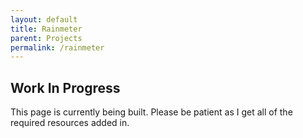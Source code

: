 ```yaml
---
layout: default
title: Rainmeter
parent: Projects
permalink: /rainmeter
---
```



## Work In Progress

This page is currently being built. Please be patient as I get all of the required resources added in.
